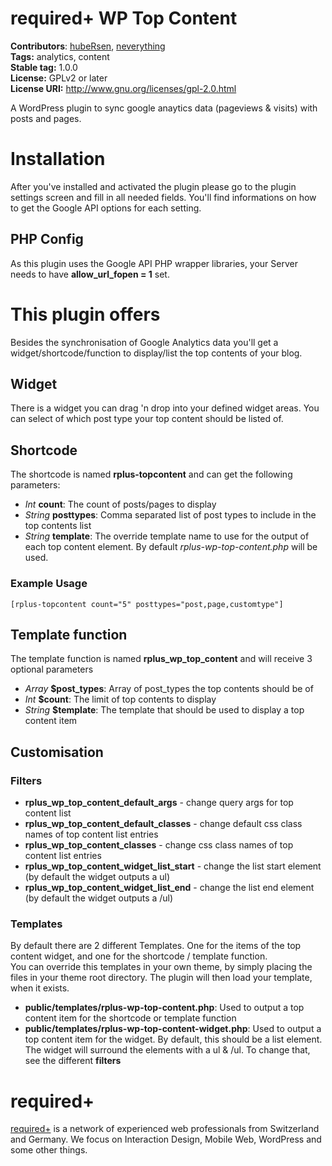 # required+ WP Top Content
**Contributors**: [hubeRsen](https://github.com/hubeRsen), [neverything](https://github.com/neverything)  
**Tags:** analytics, content  
**Stable tag:** 1.0.0  
**License:** GPLv2 or later  
**License URI:** http://www.gnu.org/licenses/gpl-2.0.html

A WordPress plugin to sync google anaytics data (pageviews & visits) with posts and pages.

# Installation
After you've installed and activated the plugin please go to the plugin settings screen and fill in all needed fields. You'll find informations on how to get the Google API options for each setting.

## PHP Config
As this plugin uses the Google API PHP wrapper libraries, your Server needs to have **allow_url_fopen = 1** set.

# This plugin offers
Besides the synchronisation of Google Analytics data you'll get a widget/shortcode/function to display/list the top contents of your blog.

## Widget
There is a widget you can drag 'n drop into your defined widget areas. You can select of which post type your top content should be listed of.

## Shortcode
The shortcode is named **rplus-topcontent** and can get the following parameters:

- *Int* **count**: The count of posts/pages to display
- *String* **posttypes**: Comma separated list of post types to include in the top contents list
- *String* **template**: The override template name to use for the output of each top content element. By default *rplus-wp-top-content.php* will be used.

### Example Usage
    [rplus-topcontent count="5" posttypes="post,page,customtype"]


## Template function
The template function is named **rplus_wp_top_content** and will receive 3 optional parameters

- *Array* **$post_types**: Array of post_types the top contents should be of
- *Int*   **$count**: The limit of top contents to display
- *String* **$template**: The template that should be used to display a top content item
 

## Customisation
### Filters

- **rplus_wp_top_content_default_args** - change query args for top content list
- **rplus_wp_top_content_default_classes** - change default css class names of top content list entries
- **rplus_wp_top_content_classes** - change css class names of top content list entries
- **rplus_wp_top_content_widget_list_start** - change the list start element (by default the widget outputs a ul)
- **rplus_wp_top_content_widget_list_end** - change the list end element (by default the widget outputs a /ul)

### Templates
By default there are 2 different Templates. One for the items of the top content widget, and one for the shortcode / template function.  
You can override this templates in your own theme, by simply placing the files in your theme root directory. The plugin will then load your template, when it exists.

- **public/templates/rplus-wp-top-content.php**: Used to output a top content item for the shortcode or template function
- **public/templates/rplus-wp-top-content-widget.php**: Used to output a top content item for the widget. By default, this should be a list element. The widget will surround the elements with a ul & /ul. To change that, see the different **filters**

# required+
[required+](http://required.ch) is a network of experienced web professionals from Switzerland and Germany. We focus on Interaction Design, Mobile Web, WordPress and some other things.